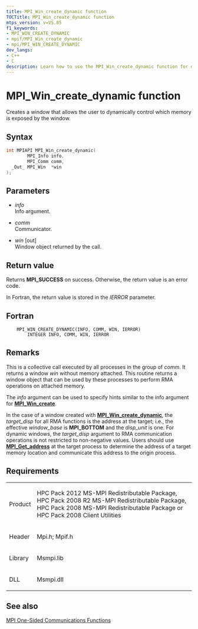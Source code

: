 ```yaml
---
title: MPI_Win_create_dynamic function
TOCTitle: MPI_Win_create_dynamic function
mtps_version: v=VS.85
f1_keywords:
- MPI_WIN_CREATE_DYNAMIC
- mpif/MPI_Win_create_dynamic
- mpi/MPI_WIN_CREATE_DYNAMIC
dev_langs:
- C++
- C
description: Learn how to use the MPI_Win_create_dynamic function for dynamic memory control in MS-MPI. Detailed syntax, parameters, and return values explained.
---
```


# MPI\_Win\_create\_dynamic function

Creates a window that allows the user to dynamically control which memory is exposed by the window.

## Syntax

``` c++
int MPIAPI MPI_Win_create_dynamic(
        MPI_Info info,
        MPI_Comm comm,
  _Out_ MPI_Win  *win
);
```

## Parameters

  - *info*  
    Info argument.

  - *comm*  
    Communicator.

  - *win* \[out\]  
    Window object returned by the call.

## Return value

Returns **MPI\_SUCCESS** on success. Otherwise, the return value is an error code.

In Fortran, the return value is stored in the *IERROR* parameter.

## Fortran

``` FORTRAN
    MPI_WIN_CREATE_DYNAMIC(INFO, COMM, WIN, IERROR)
        INTEGER INFO, COMM, WIN, IERROR
```

## Remarks

This is a collective call executed by all processes in the group of *comm*. It returns a window *win* without memory attached. This routine returns a window object that can be used by these processes to perform RMA operations on attached memory. 

The *info* argument can be used to specify hints similar to the info argument for [**MPI\_Win\_create**](mpi-win-create-function.md).

In the case of a window created with [**MPI\_Win\_create\_dynamic**](mpi-win-create-dynamic-function.md), the *target_disp* for all RMA functions is the address at the target; i.e., the effective *window_base* is **MPI\_BOTTOM** and the *disp_unit* is one. For dynamic windows, the *target_disp* argument to RMA communication operations is not restricted to non-negative values. Users should use [**MPI\_Get\_address**](mpi-get-address-function.md) at the target process to determine the address of a target memory location and communicate this address to the origin process.

## Requirements

<table>
<colgroup>
<col  />
<col  />
</colgroup>
<tbody>
<tr class="odd">
<td><p>Product</p></td>
<td><p>HPC Pack 2012 MS-MPI Redistributable Package, HPC Pack 2008 R2 MS-MPI Redistributable Package, HPC Pack 2008 MS-MPI Redistributable Package or HPC Pack 2008 Client Utilities</p></td>
</tr>
<tr class="even">
<td><p>Header</p></td>
<td>Mpi.h;
Mpif.h</td>
</tr>
<tr class="odd">
<td><p>Library</p></td>
<td>Msmpi.lib</td>
</tr>
<tr class="even">
<td><p>DLL</p></td>
<td>Msmpi.dll</td>
</tr>
</tbody>
</table>


## See also

[MPI One-Sided Communications Functions](mpi-one-sided-communications-functions.md)

